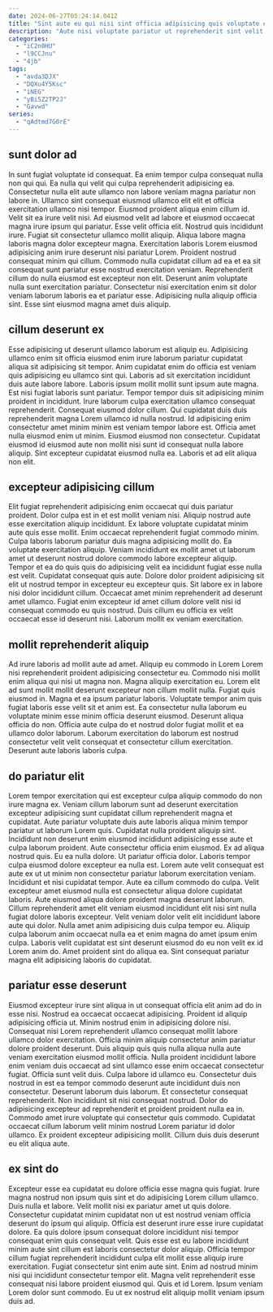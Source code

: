 ```yaml
---
date: 2024-06-27T05:24:14.041Z
title: "Sint aute eu qui nisi sint officia adipisicing quis voluptate excepteur."
description: "Aute nisi voluptate pariatur ut reprehenderit sint velit. Aute ipsum nulla minim ad ipsum sit amet proident."
categories:
  - "iC2n0HU"
  - "l9CCJnu"
  - "4jb"
tags:
  - "avda3DJX"
  - "DQXu4Y5Ksc"
  - "iNEG"
  - "yBi5Z2TP2J"
  - "Gavwd"
series:
  - "qAdtmd7G0rE"
---
```



## sunt dolor ad

In sunt fugiat voluptate id consequat. Ea enim tempor culpa consequat nulla non qui qui. Ea nulla qui velit qui culpa reprehenderit adipisicing ea. Consectetur nulla elit aute ullamco non labore veniam magna pariatur non labore in. Ullamco sint consequat eiusmod ullamco elit elit et officia exercitation ullamco nisi tempor.
Eiusmod proident aliqua enim cillum id. Velit sit ea irure velit nisi. Ad eiusmod velit ad labore et eiusmod occaecat magna irure ipsum qui pariatur. Esse velit officia elit. Nostrud quis incididunt irure. Fugiat sit consectetur ullamco mollit aliquip. Aliqua labore magna laboris magna dolor excepteur magna. Exercitation laboris Lorem eiusmod adipisicing anim irure deserunt nisi pariatur Lorem.
Proident nostrud consequat minim qui cillum. Commodo nulla cupidatat cillum ad ea et ea sit consequat sunt pariatur esse nostrud exercitation veniam. Reprehenderit cillum do nulla eiusmod est excepteur non elit. Deserunt anim voluptate nulla sunt exercitation pariatur. Consectetur nisi exercitation enim sit dolor veniam laborum laboris ea et pariatur esse. Adipisicing nulla aliquip officia sint. Esse sint eiusmod magna amet duis aliquip.

## cillum deserunt ex

Esse adipisicing ut deserunt ullamco laborum est aliquip eu. Adipisicing ullamco enim sit officia eiusmod enim irure laborum pariatur cupidatat aliqua sit adipisicing sit tempor. Anim cupidatat enim do officia est veniam quis adipisicing eu ullamco sint qui. Laboris ad sit exercitation incididunt duis aute labore labore. Laboris ipsum mollit mollit sunt ipsum aute magna. Est nisi fugiat laboris sunt pariatur.
Tempor tempor duis sit adipisicing minim proident in incididunt. Irure laborum culpa exercitation ullamco consequat reprehenderit. Consequat eiusmod dolor cillum. Qui cupidatat duis duis reprehenderit magna Lorem ullamco id nulla nostrud.
Id adipisicing enim consectetur amet minim minim est veniam tempor labore est. Officia amet nulla eiusmod enim ut minim. Eiusmod eiusmod non consectetur. Cupidatat eiusmod id eiusmod aute non mollit nisi sunt id consequat nulla labore aliquip. Sint excepteur cupidatat eiusmod nulla ea. Laboris et ad elit aliqua non elit.

## excepteur adipisicing cillum

Elit fugiat reprehenderit adipisicing enim occaecat qui duis pariatur proident. Dolor culpa est in et est mollit veniam nisi. Aliquip nostrud aute esse exercitation aliquip incididunt. Ex labore voluptate cupidatat minim aute quis esse mollit.
Enim occaecat reprehenderit fugiat commodo minim. Culpa laboris laborum pariatur duis magna adipisicing mollit do. Ea voluptate exercitation aliquip. Veniam incididunt ex mollit amet ut laborum amet ut deserunt nostrud dolore commodo labore excepteur aliquip. Tempor et ea do quis quis do adipisicing velit ea incididunt fugiat esse nulla est velit. Cupidatat consequat quis aute. Dolore dolor proident adipisicing sit elit ut nostrud tempor in excepteur eu excepteur quis.
Sit labore ex in labore nisi dolor incididunt cillum. Occaecat amet minim reprehenderit ad deserunt amet ullamco. Fugiat enim excepteur id amet cillum dolore velit nisi id consequat commodo eu quis nostrud. Duis cillum eu officia ex velit occaecat esse id deserunt nisi. Laborum mollit ex veniam exercitation.

## mollit reprehenderit aliquip

Ad irure laboris ad mollit aute ad amet. Aliquip eu commodo in Lorem Lorem nisi reprehenderit proident adipisicing consectetur eu. Commodo nisi mollit enim aliqua qui nisi ut magna non. Magna aliquip exercitation eu.
Lorem elit ad sunt mollit mollit deserunt excepteur non cillum mollit nulla. Fugiat quis eiusmod in. Magna et ea ipsum pariatur laboris. Voluptate tempor anim quis fugiat laboris esse velit sit et anim est.
Ea consectetur nulla laborum eu voluptate minim esse minim officia deserunt eiusmod. Deserunt aliqua officia do non. Officia aute culpa do et nostrud dolor fugiat mollit et ea ullamco dolor laborum. Laborum exercitation do laborum est nostrud consectetur velit velit consequat et consectetur cillum exercitation. Deserunt aute laboris laboris culpa.

## do pariatur elit

Lorem tempor exercitation qui est excepteur culpa aliquip commodo do non irure magna ex. Veniam cillum laborum sunt ad deserunt exercitation excepteur adipisicing sunt cupidatat cillum reprehenderit magna et cupidatat. Aute pariatur voluptate duis aute laboris aliqua minim tempor pariatur ut laborum Lorem quis. Cupidatat nulla proident aliquip sint. Incididunt non deserunt enim eiusmod incididunt adipisicing esse aute et culpa laborum proident. Aute consectetur officia enim eiusmod. Ex ad aliqua nostrud quis. Eu ea nulla dolore.
Ut pariatur officia dolor. Laboris tempor culpa eiusmod dolore excepteur ea nulla est. Lorem aute velit consequat est aute ex ut ut minim non consectetur pariatur laborum exercitation veniam. Incididunt et nisi cupidatat tempor. Aute ea cillum commodo do culpa. Velit excepteur amet eiusmod nulla est consectetur aliqua dolore cupidatat laboris. Aute eiusmod aliqua dolore proident magna deserunt laborum. Cillum reprehenderit amet elit veniam eiusmod incididunt elit nisi sint nulla fugiat dolore laboris excepteur.
Velit veniam dolor velit elit incididunt labore aute qui dolor. Nulla amet anim adipisicing duis culpa tempor eu. Aliquip culpa laborum anim occaecat nulla ea et enim magna do amet ipsum enim culpa. Laboris velit cupidatat est sint deserunt eiusmod do eu non velit ex id Lorem anim do. Amet proident sint do aliqua ea. Sint consequat pariatur magna elit adipisicing laboris do cupidatat.

## pariatur esse deserunt

Eiusmod excepteur irure sint aliqua in ut consequat officia elit anim ad do in esse nisi. Nostrud ea occaecat occaecat adipisicing. Proident id aliquip adipisicing officia ut. Minim nostrud enim in adipisicing dolore nisi. Consequat nisi Lorem reprehenderit ullamco consequat mollit labore ullamco dolor exercitation. Officia minim aliquip consectetur anim pariatur dolore proident deserunt. Duis aliquip quis quis nulla aliqua nulla aute veniam exercitation eiusmod mollit officia.
Nulla proident incididunt labore enim veniam duis occaecat ad sint ullamco esse enim occaecat consectetur fugiat. Officia sunt velit duis. Culpa labore id ullamco eu. Consectetur duis nostrud in est ea tempor commodo deserunt aute incididunt duis non consectetur.
Deserunt laborum duis laborum. Et consectetur consequat reprehenderit. Non incididunt sit nisi consequat nostrud. Dolor do adipisicing excepteur ad reprehenderit et proident proident nulla ea in. Commodo amet irure voluptate qui consectetur quis commodo. Cupidatat occaecat cillum laborum velit minim nostrud Lorem pariatur id dolor ullamco. Ex proident excepteur adipisicing mollit. Cillum duis duis deserunt eu elit aliqua aute.

## ex sint do

Excepteur esse ea cupidatat eu dolore officia esse magna quis fugiat. Irure magna nostrud non ipsum quis sint et do adipisicing Lorem cillum ullamco. Duis nulla et labore. Velit mollit nisi ex pariatur amet ut quis dolore.
Consectetur cupidatat minim cupidatat non ut est nostrud veniam officia deserunt do ipsum qui aliquip. Officia est deserunt irure esse irure cupidatat dolore. Ea quis dolore ipsum consequat dolore incididunt nisi tempor consequat enim quis consequat velit. Quis esse est eu labore incididunt minim aute sint cillum est laboris consectetur dolor aliquip. Officia tempor cillum fugiat reprehenderit incididunt culpa elit mollit esse aliquip irure exercitation. Fugiat consectetur sint enim aute sint. Enim ad nostrud minim nisi qui incididunt consectetur tempor elit.
Magna velit reprehenderit esse consequat nisi labore proident eiusmod qui. Quis et id Lorem. Ipsum veniam Lorem dolor sunt commodo. Eu ut ex nostrud elit aliquip mollit veniam ipsum duis ad.

